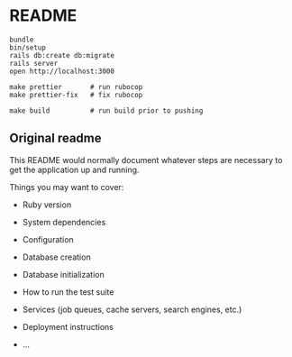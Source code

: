 # README

```
bundle
bin/setup
rails db:create db:migrate
rails server
open http://localhost:3000

make prettier       # run rubocop
make prettier-fix   # fix rubocop

make build          # run build prior to pushing
```

## Original readme

This README would normally document whatever steps are necessary to get the
application up and running.

Things you may want to cover:

* Ruby version

* System dependencies

* Configuration

* Database creation

* Database initialization

* How to run the test suite

* Services (job queues, cache servers, search engines, etc.)

* Deployment instructions

* ...
